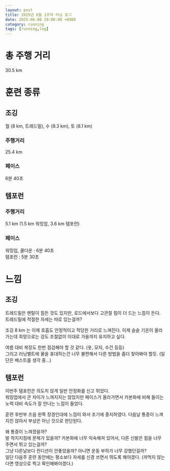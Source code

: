 ```yaml
---
layout: post
title: 2025년 6월 1주차 러닝 로그
date: 2025-06-08 20:00:00 +0900
category: running
tags: [running,log]
---
```


# 총 주행 거리
30.5 km


# 훈련 종류
## 조깅
월 (8 km, 트레드밀), 수 (9.3 km), 토 (8.1 km)
### 주행거리
25.4 km
### 페이스
6분 40초


## 템포런
### 주행거리
5.1 km (1.5 km 워밍업, 3.6 km 템포런)
### 페이스
워밍업, 쿨다운 : 6분 40초  
템포런 : 5분 30초


# 느낌
## 조깅
트레드밀은 멘탈이 힘든 것도 있지만, 로드에서보다 고관절 힘이 더 드는 느낌이 든다. 트레드밀에 적절한 자세는 따로 있는걸까?

조깅 8 km 는 이제 호흡도 안정적이고 적당한 거리로 느껴진다.  이제 슬슬 기온이 올라가는데 희망으로는 강도 조절없이 이대로 가을까지 유지하고 싶다.  

여름 대비 복장도 한번 점검해야 할 것 같다. (옷, 모자, 수건 등등)  
그리고 러닝벨트에 물을 휴대하는건 너무 불편해서 다른 방법을 좀더 찾아봐야 할듯. (일단은 베스트를 생각 중...)


## 템포런
이번주 템포런은 의도치 않게 일반 안정화를 신고 뛰었다.  
워밍업에서 큰 차이가 느껴지지는 않았지만 페이스가 올라가면서 카본화에 비해 들이는 노력 대비 속도가 잘 안나는 느낌이 들었다.

훈련 후반부 즈음 왼쪽 장경인대에 느낌이 와서 조기에 중지하였다. 다음날 통증이 느껴지진 않아서 부상은 아닌 것으로 판단된다.

왜 통증이 느껴졌을까?  
발 착지지점에 문제가 있을까? 카본화에 너무 익숙해져 있어서, 다른 신발은 힘을 너무 주면서 뛰고 있는걸까?  
그냥 다른날보다 컨디션이 안좋았을까? 아니면 운동 부하가 너무 강했던걸까?  
일단 다음주 훈련 동안에는 평소보다 자세를 신경 쓰면서 뛰도록 해야겠다. (까먹지 않는다면 영상으로 찍고 확인해봐야겠다.)
